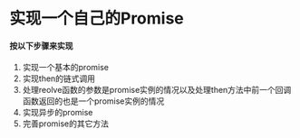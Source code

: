 # 实现一个自己的Promise

#### 按以下步骤来实现
1. 实现一个基本的promise
2. 实现then的链式调用
3. 处理reolve函数的参数是promise实例的情况以及处理then方法中前一个回调函数返回的也是一个promise实例的情况
4. 实现异步的promise
5. 完善promise的其它方法